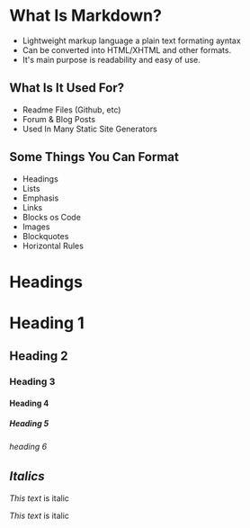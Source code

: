 # __What Is Markdown?__
 
* Lightweight markup language a plain text formating ayntax
* Can be converted into HTML/XHTML and other formats.
* It's main purpose is readability and easy of use.

## What Is It Used For? 
* Readme Files (Github, etc)
* Forum & Blog Posts 
* Used In Many Static Site Generators

## Some Things You Can Format 
* Headings 
* Lists
* Emphasis 
* Links 
* Blocks os Code
* Images 
* Blockquotes
* Horizontal Rules

# __Headings__ 
# Heading 1 
## Heading 2
### Heading 3
#### Heading 4
##### Heading 5 
###### heading 6

## _Italics_
*This text* is italic

_This text_ is italic